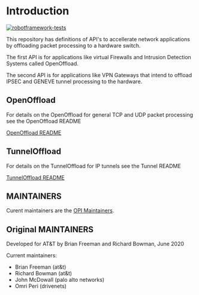 # Introduction

[![robotframework-tests](https://github.com/opiproject/sessionOffload/actions/workflows/main.yml/badge.svg)](https://github.com/opiproject/sessionOffload/actions/workflows/main.yml)

This repository has definitions of API's to accellerate network applications by offloading packet processing to a hardware switch.

The first API is for applications like virtual Firewalls and Intrusion Detection Systems called OpenOffload.

The second API is for applications like VPN Gateways that intend to offload IPSEC and GENEVE tunnel processing to the hardware.

## OpenOffload

For details on the OpenOffload for general TCP and UDP packet processing see the OpenOffload README

[OpenOffload README](/README.OpenOffload.md 'OpenOffload Readme')

## TunnelOffload

For details on the TunnelOffload for IP tunnels see the Tunnel README

[TunnelOffload README](/README.TunnelOffload.md 'TunnelOffload Readme')

## MAINTAINERS

Curent maintainers are the [OPI Maintainers](https://github.com/orgs/opiproject/teams/opi-maintainers/members).

## Original MAINTAINERS

Developed for AT&T by Brian Freeman and Richard Bowman, June 2020

Current maintainers:

* Brian Freeman (at&t)
* Richard Bowman (at&t)
* John McDowall (palo alto networks)
* Omri Peri (drivenets)
